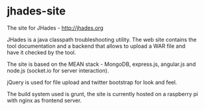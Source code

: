 jhades-site
===========

The site for JHades - http://jhades.org 

JHades is a java classpath troubleshooting utility. The web site contains the tool documentation and a backend that allows to upload a WAR file and have it checked by the tool. 

The site is based on the MEAN stack - MongoDB, express.js, angular.js and node.js (socket.io for server interaction). 

jQuery is used for file upload and twitter bootstrap for look and feel.  

The build system used is grunt, the site is currently hosted on a raspberry pi with nginx as frontend server.

